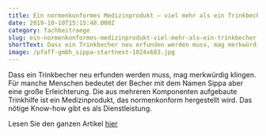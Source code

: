 ```yaml
---
title: Ein normenkonformes Medizinprodukt – viel mehr als ein Trinkbecher
date: 2019-10-10T15:15:48.000Z
category: fachbeitraege
slug: ein-normenkonformes-medizinprodukt-viel-mehr-als-ein-trinkbecher
shortText: Dass ein Trinkbecher neu erfunden werden muss, mag merkwürdig klingen.
image: /pfaff-gmbh_sippa-startnext-1024x683.jpg
---
```


Dass ein Trinkbecher neu erfunden werden muss, mag merkwürdig klingen. Für manche Menschen bedeutet der Becher mit dem Namen Sippa aber eine große Erleichterung. Die aus mehreren Komponenten aufgebaute Trinkhilfe ist ein Medizinprodukt, das normenkonform hergestellt wird. Das nötige Know-how gibt es als Dienstleistung.

Lesen Sie den ganzen Artikel <a href="http://www.devicemed.de/ein-normenkonformes-medizinprodukt-viel-mehr-als-ein-trinkbecher-a-867421" target="_blank">hier</a>